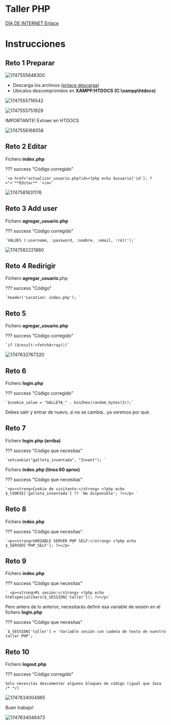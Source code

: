 # Taller PHP

[DÍA DE INTERNET Enlace](https://www.diadeinternet.org/2025/?)

# Instrucciones

## Reto 1 Preparar

![1747555648300](image/intro/1747555648300.png)

* Descarga los archivos ([enlace descarga](https://drive.google.com/file/d/1NKEyBh2ROHjg_Uj2IQ8xIRNIRs7zaCKh/view?usp=sharing))
* Ubícalos descomprimidos en **XAMPP**/**HTDOCS (C:\xampp\htdocs)**

![1747555716542](image/intro/1747555716542.png)

![1747555751929](image/intro/1747555751929.png)

IMPORTANTE! Extraer en HTDOCS

![1747556168558](image/intro/1747556168558.png)

## Reto 2 Editar

Fichero **index.php**

??? success "Código corregido"

    `<a href="actualizar_usuario.php?id=<?php echo $usuario['id']; ?>">`**Editar** `</a>`

![1747581831176](image/intro/1747581831176.png)


## Reto 3 Add user

Fichero **agregar_usuario.php**

??? success "Código corregido"

    `VALUES (:username, :password, :nombre, :email, :rol)');`


![1747582221860](image/intro/1747582221860.png)


## Reto 4 Redirigir

Fichero **agregar_usuario**.php

??? success "Código"

    `header('Location: index.php'); `




## Reto 5

Fichero **agregar_usuario.php**

??? success "Código corregido"

    `if ($result->fetchArray())`

![1747632767320](image/intro/1747632767320.png)

## Reto 6

Fichero **login.php**

??? success "Código corregido"

    `$cookie_value = "GALLETA_" . bin2hex(random_bytes(3));`

Debes salir y entrar de nuevo, si no se cambia.. ya veremos por qué.

## Reto 7

Fichero **login.php (arriba)**

??? success "Código que necesitas"

    `setcookie("galleta_inventada", "Invent"); `


Fichero **index.php (línea 60 aprox)**

??? success "Código que necesitas"

    `<p><strong>Cookie de visitante:</strong> <?php echo $_COOKIE['galleta_inventada'] ?? 'No disponible'; ?></p> `


## Reto 8

Fichero **index.php**

??? success "Código que necesitas"

    `<p><strong>VARIABLE SERVER PHP SELF:</strong> <?php echo $_SERVER['PHP_SELF']; ?></p> `

## Reto 9

Fichero **index.php**

??? success "Código que necesitas"

    ` <p><strong>Mi sesión:</strong> <?php echo htmlspecialchars($_SESSION['taller']); ?></p>`



Pero anters de lo anterior, necesitarás definir esa variable de sesión en el fichero **login.php**

??? success "Código que necesitas"

    `$_SESSION['taller'] = 'Variable sesión con cadena de texto de nuestro taller PHP'; `

## Reto 10

Fichero **logout.php**

??? success "Código corregido"

    Sólo necesitas descomentar algunos bloques de código (igual que Java /* */)


![1747634004865](image/intro/1747634004865.png)


Buen trabajo!

![1747634046473](image/intro/1747634046473.png)

